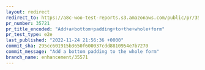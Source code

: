 ```yaml
---
layout: redirect
redirect_to: https://a8c-woo-test-reports.s3.amazonaws.com/public/pr/35721/e2e/index.html
pr_number: 35721
pr_title_encoded: "Add+a+bottom+padding+to+the+whole+form"
pr_test_type: e2e
last_published: "2022-11-24 21:56:36 +0000"
commit_sha: 295cc601915b3650f600037cdd8810954e7b7270
commit_message: "Add a bottom padding to the whole form"
branch_name: enhancement/35571
---
```

